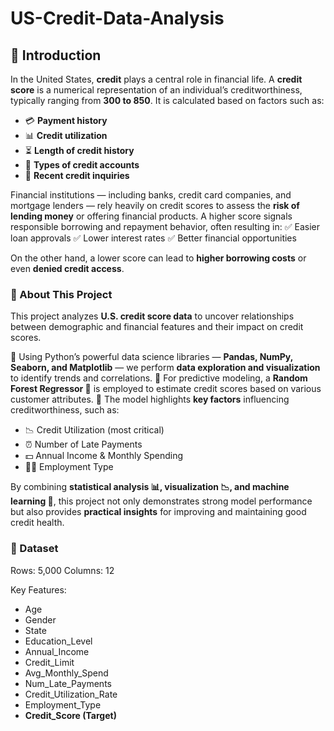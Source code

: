 # US-Credit-Data-Analysis
## **📌 Introduction**

In the United States, **credit** plays a central role in financial life. A **credit score** is a numerical representation of an individual’s creditworthiness, typically ranging from **300 to 850**. It is calculated based on factors such as:

* 💳 **Payment history**
* 📊 **Credit utilization**
* ⏳ **Length of credit history**
* 🏦 **Types of credit accounts**
* 📝 **Recent credit inquiries**

Financial institutions — including banks, credit card companies, and mortgage lenders — rely heavily on credit scores to assess the **risk of lending money** or offering financial products. A higher score signals responsible borrowing and repayment behavior, often resulting in:
✅ Easier loan approvals
✅ Lower interest rates
✅ Better financial opportunities

On the other hand, a lower score can lead to **higher borrowing costs** or even **denied credit access**.


### 🎯 About This Project

This project analyzes **U.S. credit score data** to uncover relationships between demographic and financial features and their impact on credit scores.

🔹 Using Python’s powerful data science libraries — **Pandas, NumPy, Seaborn, and Matplotlib** — we perform **data exploration and visualization** to identify trends and correlations.
🔹 For predictive modeling, a **Random Forest Regressor 🌲** is employed to estimate credit scores based on various customer attributes.
🔹 The model highlights **key factors** influencing creditworthiness, such as:

* 📉 Credit Utilization (most critical)
* ⏰ Number of Late Payments
* 💵 Annual Income & Monthly Spending
* 👨‍💼 Employment Type

By combining **statistical analysis 📊, visualization 📉, and machine learning 🤖**, this project not only demonstrates strong model performance but also provides **practical insights** for improving and maintaining good credit health.

### 📂 Dataset

Rows: 5,000
Columns: 12

Key Features:

- Age
- Gender
- State
- Education_Level
- Annual_Income
- Credit_Limit
- Avg_Monthly_Spend
- Num_Late_Payments
- Credit_Utilization_Rate
- Employment_Type
- **Credit_Score (Target)**

